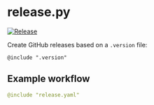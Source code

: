 # release.py

[![Release](https://github.com/rootmos/release.py/actions/workflows/release.yaml/badge.svg)](https://github.com/rootmos/release.py/actions/workflows/release.yaml)

Create GitHub releases based on a `.version` file:
```
@include ".version"
```

## Example workflow
```yaml
@include "release.yaml"
```
